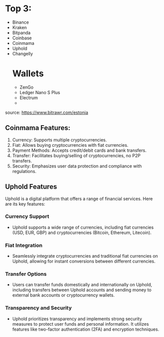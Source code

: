 # Top 3: 
- Binance
- Kraken
- Bitpanda
- Coinbase
- Coinmama
- Uphold
- Changelly
  # Wallets
  - ZenGo
  - Ledger Nano S Plus
  - Electrum
  - 
source:  https://www.bitrawr.com/estonia
## Coinmama Features:
1. Currency: Supports multiple cryptocurrencies.
2. Fiat: Allows buying cryptocurrencies with fiat currencies.
3. Payment Methods: Accepts credit/debit cards and bank transfers.
4. Transfer: Facilitates buying/selling of cryptocurrencies, no P2P transfers.
5. Security: Emphasizes user data protection and compliance with regulations.


## Uphold Features

Uphold is a digital platform that offers a range of financial services. Here are its key features:

### Currency Support
- Uphold supports a wide range of currencies, including fiat currencies (USD, EUR, GBP) and cryptocurrencies (Bitcoin, Ethereum, Litecoin).

### Fiat Integration
- Seamlessly integrate cryptocurrencies and traditional fiat currencies on Uphold, allowing for instant conversions between different currencies.

### Transfer Options
- Users can transfer funds domestically and internationally on Uphold, including transfers between Uphold accounts and sending money to external bank accounts or cryptocurrency wallets.

### Transparency and Security
- Uphold prioritizes transparency and implements strong security measures to protect user funds and personal information. It utilizes features like two-factor authentication (2FA) and encryption techniques.

